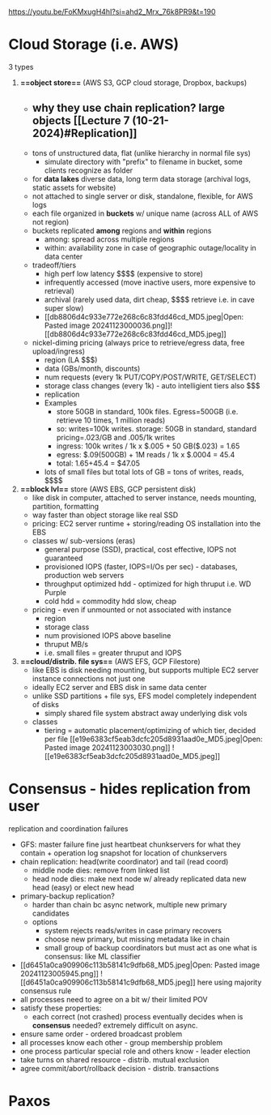 https://youtu.be/FoKMxugH4hI?si=ahd2_Mrx_76k8PR9&t=190

# Cloud Storage (i.e. AWS)
3 types
1. **==object store==** (AWS S3, GCP cloud storage, Dropbox, backups)
	- why they use chain replication?  large objects [[Lecture 7 (10-21-2024)#Replication]]
		- 
	- tons of unstructured data, flat (unlike hierarchy in normal file sys)
		- simulate directory with "prefix" to filename in bucket, some clients recognize as folder
	- for **data lakes** diverse data, long term data storage (archival logs, static assets for website)
	- not attached to single server or disk, standalone, flexible, for AWS logs
	- each file organized in **buckets** w/ unique name (across ALL of AWS not region)
	- buckets replicated **among** regions and **within** regions
		- among: spread across multiple regions
		- within: availability zone in case of geographic outage/locality in data center 
	- tradeoff/tiers
		- high perf low latency \$\$\$\$ (expensive to store)
		- infrequently accessed (move inactive users, more expensive to retrieval)
		- archival (rarely used data, dirt cheap, \$\$\$\$ retrieve i.e. in cave super slow)
		- [[db8806d4c933e772e268c6c83fdd46cd_MD5.jpeg|Open: Pasted image 20241123000036.png]]![[db8806d4c933e772e268c6c83fdd46cd_MD5.jpeg]]
	- nickel-diming pricing (always price to retrieve/egress data, free upload/ingress)
		- region (LA \$\$\$)
		- data (GBs/month, discounts)
		- num requests (every 1k PUT/COPY/POST/WRITE,  GET/SELECT)
		- storage class changes (every 1k) - auto intelligient tiers also \$\$\$
		- replication
		- Examples
			- store 50GB in standard, 100k files. Egress=500GB (i.e. retrieve 10 times, 1 million reads)
			- so: writes=100k writes. storage: 50GB in standard, standard pricing=.023/GB and .005/1k writes
			- ingress: 100k writes / 1k x $.005 + 50 GB(\$.023) = 1.65
			- egress: $.09(500GB) + 1M reads / 1k x \$.0004 = 45.4
			- total: $1.65+$45.4 = $47.05
		- lots of small files but total lots of GB = tons of writes, reads, \$\$\$\$
3. **==block lvl==** store (AWS EBS, GCP persistent disk)
	- like disk in computer, attached to server instance, needs mounting, partition, formatting
	- way faster than object storage like real SSD
	- pricing: EC2 server runtime + storing/reading OS installation into the EBS
	- classes w/ sub-versions (eras)
		- general purpose (SSD), practical, cost effective, IOPS not guaranteed
		- provisioned IOPS (faster, IOPS=I/Os per sec) - databases, production web servers
		- throughput optimized hdd - optimized for high thruput i.e. WD Purple
		- cold hdd = commodity hdd slow, cheap
	- pricing - even if unmounted or not associated with instance
		- region
		- storage class
		- num provisioned IOPS above baseline
		- thruput MB/s
		- i.e. small files = greater thruput and IOPS
4. **==cloud/distrib. file sys==** (AWS EFS, GCP Filestore)
	- like EBS is disk needing mounting, but supports multiple EC2 server instance connections not just one
	- ideally EC2 server and EBS disk in same data center
	- unlike SSD partitions + file sys, EFS model completely independent of disks
		- simply shared file system abstract away underlying disk vols
	- classes
		- tiering = automatic placement/optimizing of which tier, decided per file
		[[e19e6383cf5eab3dcfc205d8931aad0e_MD5.jpeg|Open: Pasted image 20241123003030.png]]
![[e19e6383cf5eab3dcfc205d8931aad0e_MD5.jpeg]]
# Consensus - hides replication from user
replication and coordination failures
- GFS: master failure fine just heartbeat chunkservers for what they contain + operation log snapshot for location of chunkservers
- chain replication: head(write coordinator) and tail (read coord)
	- middle node dies: remove from linked list
	- head node dies: make next node w/ already replicated data new head (easy) or elect new head
- primary-backup replication?
	- harder than chain bc async network, multiple new primary candidates
	- options
		- system rejects reads/writes in case primary recovers
		- choose new primary, but missing metadata like in chain
		- small group of backup coordinators but must act as one
what is consensus: like ML classifier
- [[d6451a0ca909906c113b58141c9dfb68_MD5.jpeg|Open: Pasted image 20241123005945.png]]
![[d6451a0ca909906c113b58141c9dfb68_MD5.jpeg]] here using majority consensus rule
- all processes need to agree on a bit w/ their limited POV
- satisfy these properties:
	- each correct (not crashed) process eventually decides
when is **consensus** needed? extremely difficult on async. 
- ensure same order - ordered broadcast problem
- all processes know each other - group membership problem
- one process particular special role and others know - leader election
- take turns on shared resource - distrib. mutual exclusion
- agree commit/abort/rollback decision - distrib. transactions
# Paxos
